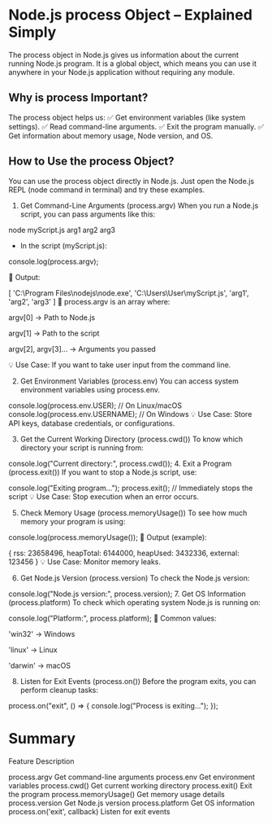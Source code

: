 # Node.js process Object – Explained Simply
The process object in Node.js gives us information about the current running Node.js program. It is a global object, which means you can use it anywhere in your Node.js application without requiring any module.

## Why is process Important?

The process object helps us:
✅ Get environment variables (like system settings).
✅ Read command-line arguments.
✅ Exit the program manually.
✅ Get information about memory usage, Node version, and OS.

## How to Use the process Object?

You can use the process object directly in Node.js. Just open the Node.js REPL (node command in terminal) and try these examples.

1. Get Command-Line Arguments (process.argv)
When you run a Node.js script, you can pass arguments like this:


node myScript.js arg1 arg2 arg3

- In the script (myScript.js):


console.log(process.argv);

🔹 Output:

[ 'C:\\Program Files\\nodejs\\node.exe',
  'C:\\Users\\User\\myScript.js',
  'arg1',
  'arg2',
  'arg3' ]
🔹 process.argv is an array where:

argv[0] → Path to Node.js

argv[1] → Path to the script

argv[2], argv[3]... → Arguments you passed

💡 Use Case: If you want to take user input from the command line.

2. Get Environment Variables (process.env)
You can access system environment variables using process.env.


console.log(process.env.USER); // On Linux/macOS
console.log(process.env.USERNAME); // On Windows
💡 Use Case: Store API keys, database credentials, or configurations.

3. Get the Current Working Directory (process.cwd())
To know which directory your script is running from:


console.log("Current directory:", process.cwd());
4. Exit a Program (process.exit())
If you want to stop a Node.js script, use:


console.log("Exiting program...");
process.exit(); // Immediately stops the script
💡 Use Case: Stop execution when an error occurs.

5. Check Memory Usage (process.memoryUsage())
To see how much memory your program is using:


console.log(process.memoryUsage());
🔹 Output (example):


{
  rss: 23658496,
  heapTotal: 6144000,
  heapUsed: 3432336,
  external: 123456
}
💡 Use Case: Monitor memory leaks.

6. Get Node.js Version (process.version)
To check the Node.js version:


console.log("Node.js version:", process.version);
7. Get OS Information (process.platform)
To check which operating system Node.js is running on:


console.log("Platform:", process.platform);
🔹 Common values:

'win32' → Windows

'linux' → Linux

'darwin' → macOS

8. Listen for Exit Events (process.on())
Before the program exits, you can perform cleanup tasks:


process.on("exit", () => {
  console.log("Process is exiting...");
});

# Summary
Feature	Description

process.argv	Get command-line arguments
process.env	Get environment variables
process.cwd()	Get current working directory
process.exit()	Exit the program
process.memoryUsage()	Get memory usage details
process.version	Get Node.js version
process.platform	Get OS information
process.on('exit', callback)	Listen for exit events